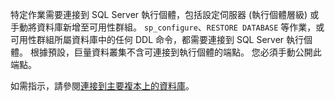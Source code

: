 特定作業需要連接到 SQL Server 執行個體，包括設定伺服器 (執行個體層級) 或手動將資料庫新增至可用性群組。 `sp_configure`、`RESTORE DATABASE` 等作業，或可用性群組所屬資料庫中的任何 DDL 命令，都需要連接到 SQL Server 執行個體。 根據預設，巨量資料叢集不含可連接到執行個體的端點。 您必須手動公開此端點。

如需指示，請參閱[連接到主要複本上的資料庫](../big-data-cluster/deployment-high-availability.md#instance-connect)。